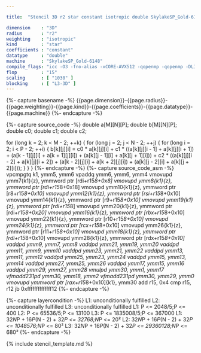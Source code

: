 ```yaml
---

title:  "Stencil 3D r2 star constant isotropic double SkylakeSP_Gold-6148"

dimension    : "3D"
radius       : "r2"
weighting    : "isotropic"
kind         : "star"
coefficients : "constant"
datatype     : "double"
machine      : "SkylakeSP_Gold-6148"
compile_flags: "icc -O3 -fno-alias -xCORE-AVX512 -qopenmp -qopenmp -DLIKWID_PERFMON -Ilikwid-4.3.3/include -Llikwid-4.3.3/lib -Iheaders/dummy.c stencil_compilable.c -o stencil -llikwid"
flop         : "15"
scaling      : [ "1030" ]
blocking     : [ "L3-3D" ]
---
```


{%- capture basename -%}
{{page.dimension}}-{{page.radius}}-{{page.weighting}}-{{page.kind}}-{{page.coefficients}}-{{page.datatype}}-{{page.machine}}
{%- endcapture -%}

{%- capture source_code -%}
double a[M][N][P];
double b[M][N][P];
double c0;
double c1;
double c2;

for (long k = 2; k < M - 2; ++k) {
  for (long j = 2; j < N - 2; ++j) {
    for (long i = 2; i < P - 2; ++i) {
      b[k][j][i] = c0 * a[k][j][i] +
                   c1 * ((a[k][j][i - 1] + a[k][j][i + 1]) +
                         (a[k - 1][j][i] + a[k + 1][j][i]) +
                         (a[k][j - 1][i] + a[k][j + 1][i])) +
                   c2 * ((a[k][j][i - 2] + a[k][j][i + 2]) +
                         (a[k - 2][j][i] + a[k + 2][j][i]) +
                         (a[k][j - 2][i] + a[k][j + 2][i]));
    }
  }
}
{%- endcapture -%}
{%- capture source_code_asm -%}
vpcmpgtq k1, ymm5, ymm6
vpaddq ymm6, ymm6, ymm4
vmovupd ymm7{k1}{z}, ymmword ptr [rdi+r15*8+0x8]
vmovupd ymm8{k1}{z}, ymmword ptr [rdi+r15*8+0x18]
vmovupd ymm10{k1}{z}, ymmword ptr [r8+r15*8+0x10]
vmovupd ymm12{k1}{z}, ymmword ptr [rsi+r15*8+0x10]
vmovupd ymm14{k1}{z}, ymmword ptr [r9+r15*8+0x10]
vmovupd ymm19{k1}{z}, ymmword ptr [rdi+r15*8]
vmovupd ymm20{k1}{z}, ymmword ptr [rdi+r15*8+0x20]
vmovupd ymm16{k1}{z}, ymmword ptr [rbx+r15*8+0x10]
vmovupd ymm22{k1}{z}, ymmword ptr [r10+r15*8+0x10]
vmovupd ymm24{k1}{z}, ymmword ptr [rcx+r15*8+0x10]
vmovupd ymm26{k1}{z}, ymmword ptr [r11+r15*8+0x10]
vmovupd ymm18{k1}{z}, ymmword ptr [rdi+r15*8+0x10]
vmovupd ymm28{k1}{z}, ymmword ptr [rdx+r15*8+0x10]
vaddpd ymm9, ymm7, ymm8
vaddpd ymm21, ymm19, ymm20
vaddpd ymm11, ymm9, ymm10
vaddpd ymm23, ymm21, ymm22
vaddpd ymm13, ymm11, ymm12
vaddpd ymm25, ymm23, ymm24
vaddpd ymm15, ymm13, ymm14
vaddpd ymm27, ymm25, ymm26
vaddpd ymm17, ymm15, ymm16
vaddpd ymm29, ymm27, ymm28
vmulpd ymm30, ymm1, ymm17
vfmadd231pd ymm30, ymm18, ymm2
vfmadd231pd ymm30, ymm29, ymm0
vmovupd ymmword ptr [rax+r15*8+0x10]{k1}, ymm30
add r15, 0x4
cmp r15, r12
jb 0xffffffffffffff12
{%- endcapture -%}

{%- capture layercondition -%}
L1: unconditionally fulfilled
L2: unconditionally fulfilled
L3: unconditionally fulfilled
L1: P <= 2048/5;P <= 400
L2: P <= 65536/5;P <= 13100
L3: P <= 1835008/5;P <= 367000
L1: 32*N*P + 16*P*(N - 2) + 32*P <= 32768;N*P <= 20²
L2: 32*N*P + 16*P*(N - 2) + 32*P <= 1048576;N*P <= 80²
L3: 32*N*P + 16*P*(N - 2) + 32*P <= 29360128;N*P <= 680²
{%- endcapture -%}

{% include stencil_template.md %}

